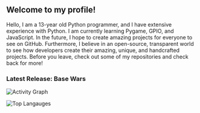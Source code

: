 ## Welcome to my profile!
Hello, I am a 13-year old Python programmer, and I have extensive experience with Python. I am currently learning Pygame, GPIO, and JavaScript. In the future, I hope to create amazing projects for everyone to see on GitHub. Furthermore, I believe in an open-source, transparent world to see how developers create their amazing, unique, and handcrafted projects. Before you leave, check out some of my repositories and check back for more!

### Latest Release: Base Wars

![Activity Graph](https://activity-graph.herokuapp.com/graph?username=Gamerlots&theme=github)

![Top Langauges](https://github-readme-stats.vercel.app/api/top-langs/?username=Gamerlots&theme=tokyonight)
